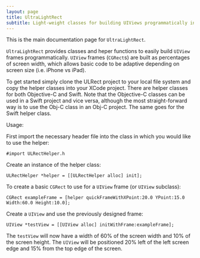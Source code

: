 ```yaml
---
layout: page
title: UltraLightRect
subtitle: Light-weight classes for building UIViews programmatically in Objective-C and Swift
---
```


This is the main documentation page for `UltraLightRect`.

`UltraLightRect` provides classes and heper functions to easily build `UIView` frames programmatically. `UIView` frames (`CGRect`s) are built as percentages of screen width, which allows basic code to be adaptive depending on screen size (i.e. iPhone vs iPad).

To get started simply clone the ULRect project to your local file system and copy the helper classes into your XCode project. There are helper classes for both Objective-C and Swift. Note that the Objective-C classes can be used in a Swift project and vice versa, although the most straight-forward way is to use the Obj-C class in an Obj-C project. The same goes for the Swift helper class.

Usage:

First import the necessary header file into the class in which you would like to use the helper:


`#import ULRectHelper.h`

Create an instance of the helper class:


`ULRectHelper *helper = [[ULRectHelper alloc] init];`

To create a basic `CGRect` to use for a `UIView` frame (or `UIView` subclass):


`CGRect exampleFrame = [helper quickFrameWithXPoint:20.0 YPoint:15.0 Width:60.0 Height:10.0];`

Create a `UIView` and use the previously designed frame:


`UIView *testView = [[UIView alloc] initWithFrame:exampleFrame];`


The `testView` will now have a width of 60% of the screen width and 10% of the screen height. The `UIView` will be positioned 20% left of the left screen edge and 15% from the top edge of the screen.

